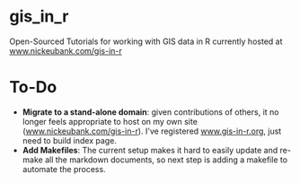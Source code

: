 # gis_in_r
Open-Sourced Tutorials for working with GIS data in R currently hosted at www.nickeubank.com/gis-in-r

To-Do
=================
* **Migrate to a stand-alone domain**: given contributions of others, it no longer feels appropriate to host on my own site (www.nickeubank.com/gis-in-r). I've registered www.gis-in-r.org, just need to build index page. 
* **Add Makefiles**: The current setup makes it hard to easily update and re-make all the markdown documents, so next step is adding a makefile to automate the process. 
